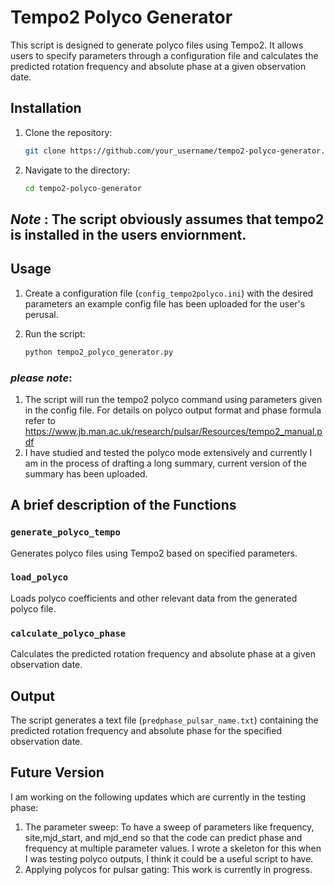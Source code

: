 # Tempo2 Polyco Generator

This script is designed to generate polyco files using Tempo2. It allows users to specify parameters through a configuration file and calculates the predicted rotation frequency and absolute phase at a given observation date.

## Installation 

1. Clone the repository:

   ```bash
   git clone https://github.com/your_username/tempo2-polyco-generator.git
   ```

2. Navigate to the directory:

   ```bash
   cd tempo2-polyco-generator
   ```
## *Note* : The script obviously assumes that tempo2 is installed in the users enviornment. 

## Usage
1. Create a configuration file (`config_tempo2polyco.ini`) with the desired parameters an example config file has been uploaded for the user's perusal.

2. Run the script:

   ```bash
   python tempo2_polyco_generator.py
   ```
### *please note*: 
1. The script will run the tempo2 polyco command using parameters given in the config file. For details on polyco output format and phase formula refer to https://www.jb.man.ac.uk/research/pulsar/Resources/tempo2_manual.pdf
2. I have studied and tested the polyco mode extensively and currently I am in the process of drafting a long summary, current version of the summary has been uploaded.

## A brief description of the Functions

### `generate_polyco_tempo`

Generates polyco files using Tempo2 based on specified parameters.

### `load_polyco`

Loads polyco coefficients and other relevant data from the generated polyco file.

### `calculate_polyco_phase`

Calculates the predicted rotation frequency and absolute phase at a given observation date.

## Output

The script generates a text file (`predphase_pulsar_name.txt`) containing the predicted rotation frequency and absolute phase for the specified observation date.

## Future Version 
I am working on the following updates which are currently in the testing phase:
1. The parameter sweep: To have a sweep of parameters like frequency, site,mjd_start, and mjd_end so that the code can predict phase and frequency at multiple parameter values. I wrote a skeleton for this when I was testing polyco outputs, I think it could be a useful script to have.
2. Applying polycos for pulsar gating: This work is currently in progress.
```
